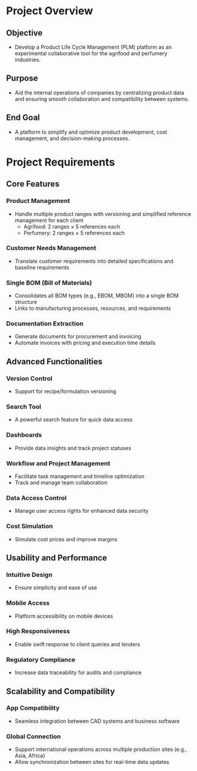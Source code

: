 # Project Overview

## Objective

- Develop a Product Life Cycle Management (PLM) platform as an experimental collaborative tool for the agrifood and perfumery industries.

## Purpose

- Aid the internal operations of companies by centralizing product data and ensuring smooth collaboration and compatibility between systems.

## End Goal

- A platform to simplify and optimize product development, cost management, and decision-making processes.

# Project Requirements

## Core Features

### Product Management

- Handle multiple product ranges with versioning and simplified reference management for each client
  - Agrifood: 2 ranges × 5 references each
  - Perfumery: 2 ranges × 5 references each

### Customer Needs Management

- Translate customer requirements into detailed specifications and baseline requirements

### Single BOM (Bill of Materials)

- Consolidates all BOM types (e.g., EBOM, MBOM) into a single BOM structure
- Links to manufacturing processes, resources, and requirements

### Documentation Extraction

- Generate documents for procurement and invoicing
- Automate invoices with pricing and execution time details

## Advanced Functionalities

### Version Control

- Support for recipe/formulation versioning

### Search Tool

- A powerful search feature for quick data access

### Dashboards

- Provide data insights and track project statuses

### Workflow and Project Management

- Facilitate task management and timeline optimization
- Track and manage team collaboration

### Data Access Control

- Manage user access rights for enhanced data security

### Cost Simulation

- Simulate cost prices and improve margins

## Usability and Performance

### Intuitive Design

- Ensure simplicity and ease of use

### Mobile Access

- Platform accessibility on mobile devices

### High Responsiveness

- Enable swift response to client queries and tenders

### Regulatory Compliance

- Increase data traceability for audits and compliance

## Scalability and Compatibility

### App Compatibility

- Seamless integration between CAD systems and business software

### Global Connection

- Support international operations across multiple production sites (e.g., Asia, Africa)
- Allow synchronization between sites for real-time data updates
